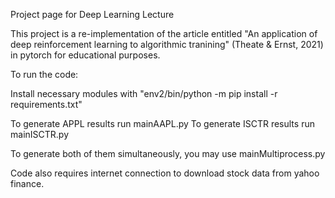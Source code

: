Project page for Deep Learning Lecture

This project is a re-implementation of the article entitled "An application of deep reinforcement learning
to algorithmic tranining" (Theate & Ernst, 2021) in pytorch for educational purposes.


To run the code:

Install necessary modules with "env2/bin/python -m pip install -r requirements.txt"

To generate APPL results run mainAAPL.py
To generate ISCTR results run mainISCTR.py

To generate both of them simultaneously, you may use mainMultiprocess.py

Code also requires internet connection to download stock data from yahoo finance.
